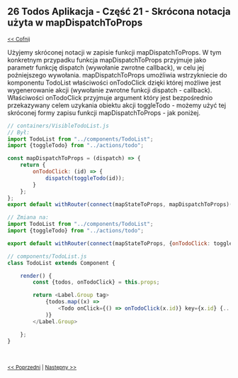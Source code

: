 ## 26 Todos Aplikacja - Część 21 - Skrócona notacja użyta w mapDispatchToProps
<sub>[<< Cofnij](https://github.com/donatuss/Redux-Start-Egghead/blob/master/README.md)</sub><br/>

Użyjemy skróconej notacji w zapisie funkcji mapDispatchToProps. W tym konkretnym przypadku funkcja mapDispatchToProps przyjmuje jako parametr funkcję dispatch (wywołanie zwrotne callback), 
w celu jej poźniejszego wywołania. mapDispatchToProps umożliwia wstrzykniecie do komponentu TodoList właściwości onTodoClick dzięki której możliwe jest wygenerowanie akcji (wywołanie zwrotne funkcji dispatch - callback).
Właściwości onTodoClick przyjmuje argument który jest bezpośrednio przekazywany celem uzykania obiektu akcji toggleTodo - możemy użyć tej skróconej formy zapisu funkcji mapDispatchToProps - jak poniżej.  

```javascript
// containers/VisibleTodoList.js
// Był:
import TodoList from "../components/TodoList";
import {toggleTodo} from "../actions/todo";

const mapDispatchToProps = (dispatch) => {
    return {
        onTodoClick: (id) => {
            dispatch(toggleTodo(id));
        }
    };
};
export default withRouter(connect(mapStateToProps, mapDispatchToProps)(TodoList))

// Zmiana na:
import TodoList from "../components/TodoList";
import {toggleTodo} from "../actions/todo";

export default withRouter(connect(mapStateToProps, {onTodoClick: toggleTodo})(TodoList))
```

```javascript
// components/TodoList.js
class TodoList extends Component {

    render() {
        const {todos, onTodoClick} = this.props;

        return <Label.Group tag>
            {todos.map((x) =>
                <Todo onClick={() => onTodoClick(x.id)} key={x.id} {...x}/>
            )}
        </Label.Group>

    };
}
```



<br/>
 
 <sub>[<< Poprzedni](https://github.com/donatuss/Redux-Start-Egghead/blob/master/25-todoapps-withRouter/README.md)
   | [Następny >>](https://github.com/donatuss/Redux-Start-Egghead/blob/master/27-.../README.md)
 </sub>